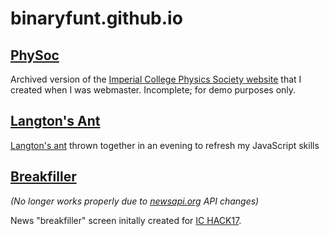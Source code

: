 # binaryfunt.github.io

## [PhySoc](https://binaryfunt.github.io/physoc/index.html)

Archived version of the [Imperial College Physics Society website](https://physoc.co.uk) that I created when I was webmaster. Incomplete; for demo purposes only.

## [Langton's Ant](https://binaryfunt.github.io/langton-ant/index.html)

[Langton's ant](http://mathworld.wolfram.com/LangtonsAnt.html) thrown together in an evening to refresh my JavaScript skills

## [Breakfiller](https://binaryfunt.github.io/breakfiller/index.html)

*(No longer works properly due to [newsapi.org](https://newsapi.org/) API changes)*

News "breakfiller" screen initally created for [IC HACK17](https://ichack17.devpost.com/).
